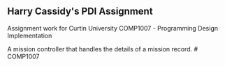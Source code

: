 ## Harry Cassidy's PDI Assignment

Assignment work for Curtin University COMP1007 - Programming Design Implementation

A mission controller that handles the details of a mission record.
#   C O M P 1 0 0 7  
 